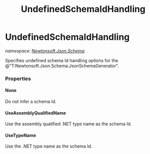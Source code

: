 ﻿---
title: UndefinedSchemaIdHandling
---

# UndefinedSchemaIdHandling
_namespace: [Newtonsoft.Json.Schema](N-Newtonsoft.Json.Schema.html)_

Specifies undefined schema Id handling options for the @"T:Newtonsoft.Json.Schema.JsonSchemaGenerator".



### Properties

#### None
Do not infer a schema Id.
#### UseAssemblyQualifiedName
Use the assembly qualified .NET type name as the schema Id.
#### UseTypeName
Use the .NET type name as the schema Id.

